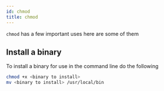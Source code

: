 ```yaml
---
id: chmod
title: chmod
---
```


`chmod` has a few important uses here are some of them


## Install a binary

To install a binary for use in the command line do the following

```bash
chmod +x <binary to install>
mv <binary to install> /usr/local/bin
```